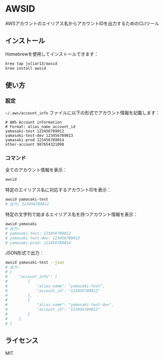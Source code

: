 # AWSID

AWSアカウントのエイリアス名からアカウントIDを出力するためのCLIツール

## インストール

Homebrewを使用してインストールできます：

```bash
brew tap juliar13/awsid
brew install awsid
```

## 使い方

### 設定

`~/.aws/account_info` ファイルに以下の形式でアカウント情報を記載します：

```
# AWS Account information
# Format: alias_name account_id
yamasaki-test 123456789012
yamasaki-test-dev 123456789013
yamasaki-prod 123456789014
other-account 987654321098
```

### コマンド

全てのアカウント情報を表示：

```bash
awsid
```

特定のエイリアス名に対応するアカウントIDを表示：

```bash
awsid yamasaki-test
# 出力: 123456789012
```

特定の文字列で始まるエイリアス名を持つアカウント情報を表示：

```bash
awsid yamasaki
# 出力:
# yamasaki-test: 123456789012
# yamasaki-test-dev: 123456789013
# yamasaki-prod: 123456789014
```

JSON形式で出力：

```bash
awsid yamasaki-test --json
# 出力:
# {
#     "account_info": [
#         {
#             "alias_name": "yamasaki-test",
#             "account_id": "123456789012"
#         },
#         {
#             "alias_name": "yamasaki-test-dev",
#             "account_id": "123456789013"
#         }
#     ]
# }
```

## ライセンス

MIT
